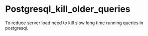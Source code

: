 # Postgresql_kill_older_queries
To reduce server load need to kill slow long time running queries in postgresql. 
